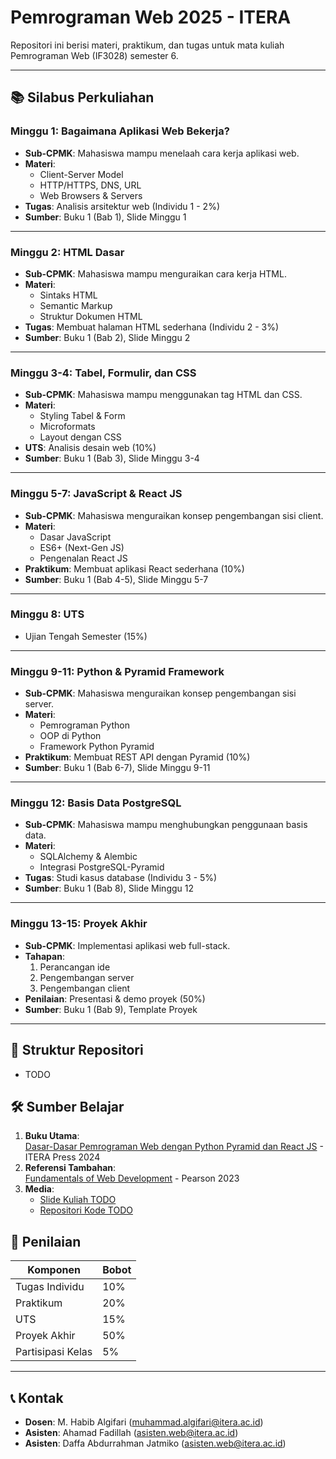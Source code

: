 # Pemrograman Web 2025 - ITERA

Repositori ini berisi materi, praktikum, dan tugas untuk mata kuliah Pemrograman Web (IF3028) semester 6.

---

## 📚 Silabus Perkuliahan

### **Minggu 1: Bagaimana Aplikasi Web Bekerja?**
- **Sub-CPMK**: Mahasiswa mampu menelaah cara kerja aplikasi web.
- **Materi**:
  - Client-Server Model
  - HTTP/HTTPS, DNS, URL
  - Web Browsers & Servers
- **Tugas**: Analisis arsitektur web (Individu 1 - 2%)
- **Sumber**: Buku 1 (Bab 1), Slide Minggu 1

---

### **Minggu 2: HTML Dasar**
- **Sub-CPMK**: Mahasiswa mampu menguraikan cara kerja HTML.
- **Materi**:
  - Sintaks HTML
  - Semantic Markup
  - Struktur Dokumen HTML
- **Tugas**: Membuat halaman HTML sederhana (Individu 2 - 3%)
- **Sumber**: Buku 1 (Bab 2), Slide Minggu 2

---

### **Minggu 3-4: Tabel, Formulir, dan CSS**
- **Sub-CPMK**: Mahasiswa mampu menggunakan tag HTML dan CSS.
- **Materi**:
  - Styling Tabel & Form
  - Microformats
  - Layout dengan CSS
- **UTS**: Analisis desain web (10%)
- **Sumber**: Buku 1 (Bab 3), Slide Minggu 3-4

---

### **Minggu 5-7: JavaScript & React JS**
- **Sub-CPMK**: Mahasiswa menguraikan konsep pengembangan sisi client.
- **Materi**:
  - Dasar JavaScript
  - ES6+ (Next-Gen JS)
  - Pengenalan React JS
- **Praktikum**: Membuat aplikasi React sederhana (10%)
- **Sumber**: Buku 1 (Bab 4-5), Slide Minggu 5-7

---

### **Minggu 8: UTS**
- Ujian Tengah Semester (15%)

---

### **Minggu 9-11: Python & Pyramid Framework**
- **Sub-CPMK**: Mahasiswa menguraikan konsep pengembangan sisi server.
- **Materi**:
  - Pemrograman Python
  - OOP di Python
  - Framework Python Pyramid
- **Praktikum**: Membuat REST API dengan Pyramid (10%)
- **Sumber**: Buku 1 (Bab 6-7), Slide Minggu 9-11

---

### **Minggu 12: Basis Data PostgreSQL**
- **Sub-CPMK**: Mahasiswa mampu menghubungkan penggunaan basis data.
- **Materi**:
  - SQLAlchemy & Alembic
  - Integrasi PostgreSQL-Pyramid
- **Tugas**: Studi kasus database (Individu 3 - 5%)
- **Sumber**: Buku 1 (Bab 8), Slide Minggu 12

---

### **Minggu 13-15: Proyek Akhir**
- **Sub-CPMK**: Implementasi aplikasi web full-stack.
- **Tahapan**:
  1. Perancangan ide
  2. Pengembangan server
  3. Pengembangan client
- **Penilaian**: Presentasi & demo proyek (50%)
- **Sumber**: Buku 1 (Bab 9), Template Proyek

---

## 📂 Struktur Repositori

- TODO

## 🛠️ Sumber Belajar
1. **Buku Utama**:  
   [Dasar-Dasar Pemrograman Web dengan Python Pyramid dan React JS](https://press.itera.ac.id/dasar-dasar-pemrograman-web-dengan-kerangka-kerja-python-pyramid-dan-react-js/) - ITERA Press 2024  
2. **Referensi Tambahan**:  
   [Fundamentals of Web Development](https://www.pearson.com/en-us/subject-catalog/p/fundamentals-of-web-development/P200000003214/9780136792857) - Pearson 2023  
3. **Media**:  
   - [Slide Kuliah TODO](#)  
   - [Repositori Kode TODO](#)  

## 📝 Penilaian
| Komponen          | Bobot |
|--------------------|-------|
| Tugas Individu     | 10%   |
| Praktikum          | 20%   |
| UTS                | 15%   |
| Proyek Akhir       | 50%   |
| Partisipasi Kelas  | 5%    |

---

## 📞 Kontak
- **Dosen**: M. Habib Algifari (muhammad.algifari@itera.ac.id)  
- **Asisten**: Ahamad Fadillah (asisten.web@itera.ac.id)  
- **Asisten**: Daffa Abdurrahman Jatmiko (asisten.web@itera.ac.id)  
